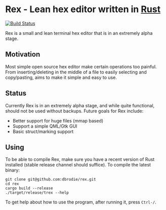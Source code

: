 # Rex - Lean hex editor written in [Rust](http://www.rust-lang.org/)

[![Build Status](https://api.travis-ci.org/dbrodie/rex.svg?branch=master)](https://travis-ci.org/dbrodie/rex)

Rex is a small and lean terminal hex editor that is in an extremely alpha stage.

## Motivation

Most simple open source hex editor make certain operations too painful. From
inserting/deleting in the middle of a file to easily selecting and copy/pasting,
aims to make it simple and easy to use.

## Status

Currently Rex is in an extremely alpha stage, and while quite functional,
should not be used without backups. Future goals for Rex include:

- Better support for huge files (mmap based)
- Support a simple QML/Gtk GUI
- Basic struct/marking support

## Using

To be able to compile Rex, make sure you have a recent version of Rust
installed (stable release channel should suffice).
To compile the latest binary:

```base
git clone git@github.com:dbrodie/rex.git
cd rex
cargo build --release
./target/release/trex --help
```

To get help about how to use the program, after running it, press `Ctrl-/`.

